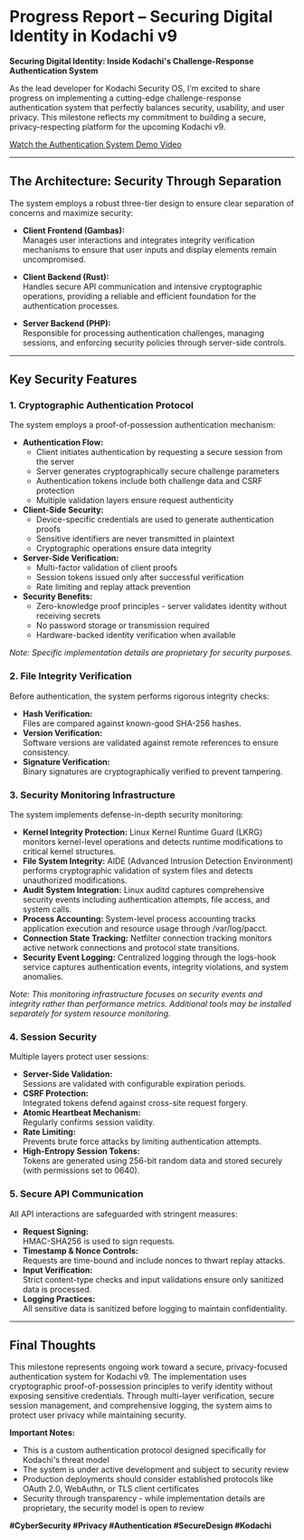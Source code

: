 # Progress Report – Securing Digital Identity in Kodachi v9

**Securing Digital Identity: Inside Kodachi's Challenge-Response Authentication System**

As the lead developer for Kodachi Security OS, I'm excited to share progress on implementing a cutting-edge challenge-response authentication system that perfectly balances security, usability, and user privacy. This milestone reflects my commitment to building a secure, privacy-respecting platform for the upcoming Kodachi v9.

[Watch the Authentication System Demo Video](https://github.com/WMAL/Linux-Kodachi/raw/refs/heads/main/v9-behind-scenes-progress/Kodachi9-auth-demo.mp4)

---

## The Architecture: Security Through Separation

The system employs a robust three-tier design to ensure clear separation of concerns and maximize security:

- **Client Frontend (Gambas):**  
  Manages user interactions and integrates integrity verification mechanisms to ensure that user inputs and display elements remain uncompromised.

- **Client Backend (Rust):**  
  Handles secure API communication and intensive cryptographic operations, providing a reliable and efficient foundation for the authentication processes.

- **Server Backend (PHP):**  
  Responsible for processing authentication challenges, managing sessions, and enforcing security policies through server-side controls.

---

## Key Security Features

### 1. Cryptographic Authentication Protocol

The system employs a proof-of-possession authentication mechanism:

- **Authentication Flow:**
  - Client initiates authentication by requesting a secure session from the server
  - Server generates cryptographically secure challenge parameters
  - Authentication tokens include both challenge data and CSRF protection
  - Multiple validation layers ensure request authenticity
- **Client-Side Security:**
  - Device-specific credentials are used to generate authentication proofs
  - Sensitive identifiers are never transmitted in plaintext
  - Cryptographic operations ensure data integrity
- **Server-Side Verification:**
  - Multi-factor validation of client proofs
  - Session tokens issued only after successful verification
  - Rate limiting and replay attack prevention
- **Security Benefits:**
  - Zero-knowledge proof principles - server validates identity without receiving secrets
  - No password storage or transmission required
  - Hardware-backed identity verification when available

*Note: Specific implementation details are proprietary for security purposes.*

### 2. File Integrity Verification

Before authentication, the system performs rigorous integrity checks:

- **Hash Verification:**  
  Files are compared against known-good SHA-256 hashes.
- **Version Verification:**  
  Software versions are validated against remote references to ensure consistency.
- **Signature Verification:**  
  Binary signatures are cryptographically verified to prevent tampering.

### 3. Security Monitoring Infrastructure

The system implements defense-in-depth security monitoring:

- **Kernel Integrity Protection:**
  Linux Kernel Runtime Guard (LKRG) monitors kernel-level operations and detects runtime modifications to critical kernel structures.
- **File System Integrity:**
  AIDE (Advanced Intrusion Detection Environment) performs cryptographic validation of system files and detects unauthorized modifications.
- **Audit System Integration:**
  Linux auditd captures comprehensive security events including authentication attempts, file access, and system calls.
- **Process Accounting:**
  System-level process accounting tracks application execution and resource usage through /var/log/pacct.
- **Connection State Tracking:**
  Netfilter connection tracking monitors active network connections and protocol state transitions.
- **Security Event Logging:**
  Centralized logging through the logs-hook service captures authentication events, integrity violations, and system anomalies.

*Note: This monitoring infrastructure focuses on security events and integrity rather than performance metrics. Additional tools may be installed separately for system resource monitoring.*

### 4. Session Security

Multiple layers protect user sessions:

- **Server-Side Validation:**  
  Sessions are validated with configurable expiration periods.
- **CSRF Protection:**  
  Integrated tokens defend against cross-site request forgery.
- **Atomic Heartbeat Mechanism:**  
  Regularly confirms session validity.
- **Rate Limiting:**  
  Prevents brute force attacks by limiting authentication attempts.
- **High-Entropy Session Tokens:**  
  Tokens are generated using 256-bit random data and stored securely (with permissions set to 0640).

### 5. Secure API Communication

All API interactions are safeguarded with stringent measures:

- **Request Signing:**  
  HMAC-SHA256 is used to sign requests.
- **Timestamp & Nonce Controls:**  
  Requests are time-bound and include nonces to thwart replay attacks.
- **Input Verification:**  
  Strict content-type checks and input validations ensure only sanitized data is processed.
- **Logging Practices:**  
  All sensitive data is sanitized before logging to maintain confidentiality.

---

## Final Thoughts

This milestone represents ongoing work toward a secure, privacy-focused authentication system for Kodachi v9. The implementation uses cryptographic proof-of-possession principles to verify identity without exposing sensitive credentials. Through multi-layer verification, secure session management, and comprehensive logging, the system aims to protect user privacy while maintaining security.

**Important Notes:**
- This is a custom authentication protocol designed specifically for Kodachi's threat model
- The system is under active development and subject to security review
- Production deployments should consider established protocols like OAuth 2.0, WebAuthn, or TLS client certificates
- Security through transparency - while implementation details are proprietary, the security model is open to review

**#CyberSecurity #Privacy #Authentication #SecureDesign #Kodachi**
